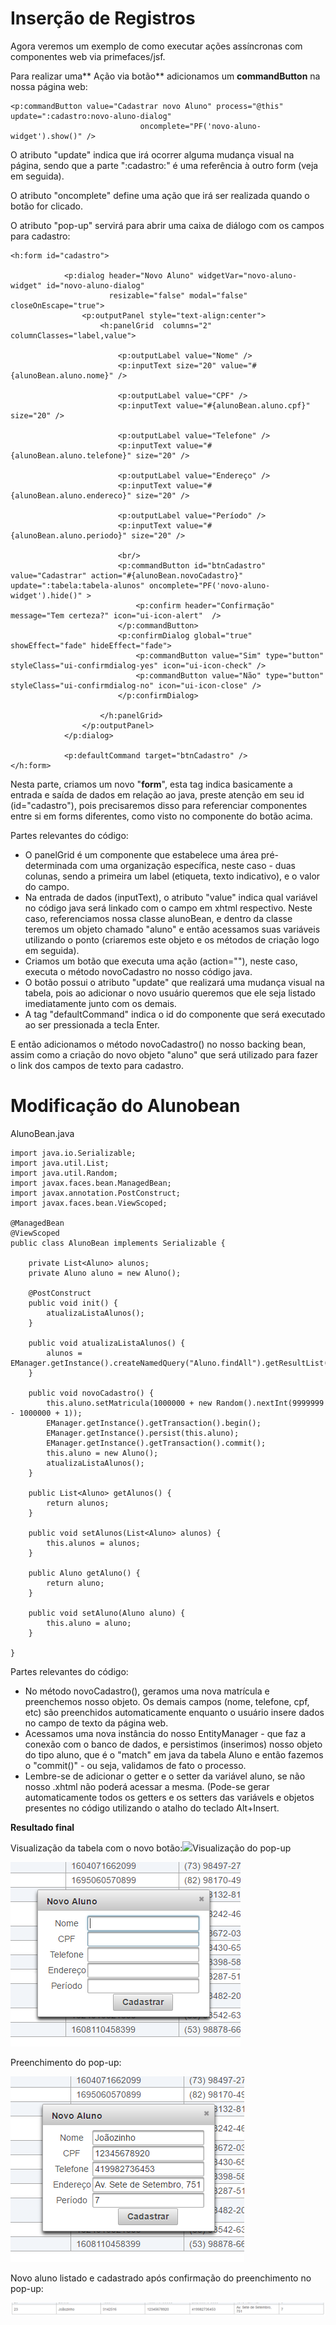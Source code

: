 # Inserção de Registros

Agora veremos um exemplo de como executar ações assíncronas com componentes web via primefaces/jsf.

Para realizar uma** Ação via botão** adicionamos um **commandButton** na nossa página web:

```xhtml
<p:commandButton value="Cadastrar novo Aluno" process="@this" update=":cadastro:novo-aluno-dialog"
                             oncomplete="PF('novo-aluno-widget').show()" />
```

O atributo "update" indica que irá ocorrer alguma mudança visual na página, sendo que a parte ":cadastro:" é uma referência à outro form \(veja em seguida\).

O atributo "oncomplete" define uma ação que irá ser realizada quando o botão for clicado.

O atributo "pop-up" servirá para abrir uma caixa de diálogo com os campos para cadastro:

```xhtml
<h:form id="cadastro">

            <p:dialog header="Novo Aluno" widgetVar="novo-aluno-widget" id="novo-aluno-dialog"
                      resizable="false" modal="false" closeOnEscape="true">
                <p:outputPanel style="text-align:center">
                    <h:panelGrid  columns="2" columnClasses="label,value">

                        <p:outputLabel value="Nome" />
                        <p:inputText size="20" value="#{alunoBean.aluno.nome}" />

                        <p:outputLabel value="CPF" />
                        <p:inputText value="#{alunoBean.aluno.cpf}" size="20" />

                        <p:outputLabel value="Telefone" />
                        <p:inputText value="#{alunoBean.aluno.telefone}" size="20" />

                        <p:outputLabel value="Endereço" />
                        <p:inputText value="#{alunoBean.aluno.endereco}" size="20" />

                        <p:outputLabel value="Período" />
                        <p:inputText value="#{alunoBean.aluno.periodo}" size="20" />

                        <br/>
                        <p:commandButton id="btnCadastro" value="Cadastrar" action="#{alunoBean.novoCadastro}" update=":tabela:tabela-alunos" oncomplete="PF('novo-aluno-widget').hide()" >
                            <p:confirm header="Confirmação" message="Tem certeza?" icon="ui-icon-alert"  />
                        </p:commandButton>
                        <p:confirmDialog global="true" showEffect="fade" hideEffect="fade">
                            <p:commandButton value="Sim" type="button" styleClass="ui-confirmdialog-yes" icon="ui-icon-check" />
                            <p:commandButton value="Não" type="button" styleClass="ui-confirmdialog-no" icon="ui-icon-close" />
                        </p:confirmDialog>

                    </h:panelGrid>
                </p:outputPanel>
            </p:dialog>

            <p:defaultCommand target="btnCadastro" />
</h:form>
```

Nesta parte, criamos um novo "**form**", esta tag indica basicamente a entrada e saída de dados em relação ao java, preste atenção em seu id \(id="cadastro"\), pois precisaremos disso para referenciar componentes entre si em forms diferentes, como visto no componente do botão acima.

Partes relevantes do código:

* O panelGrid é um componente que estabelece uma área pré-determinada com uma organização específica, neste caso - duas colunas, sendo a primeira um label \(etiqueta, texto indicativo\), e o valor do campo.
* Na entrada de dados \(inputText\), o atributo "value" indica qual variável no código java será linkado com o campo em xhtml respectivo. Neste caso, referenciamos nossa classe alunoBean, e dentro da classe teremos um objeto chamado "aluno" e então acessamos suas variáveis utilizando o ponto \(criaremos este objeto e os métodos de criação logo em seguida\).
* Criamos um botão que executa uma ação \(action=""\), neste caso, executa o método novoCadastro no nosso código java.
* O botão possui o atributo "update" que realizará uma mudança visual na tabela, pois ao adicionar o novo usuário queremos que ele seja listado imediatamente junto com os demais.
* A tag "defaultCommand" indica o id do componente que será executado ao ser pressionada a tecla Enter.

E então adicionamos o método novoCadastro\(\) no nosso backing bean, assim como a criação do novo objeto "aluno" que será utilizado para fazer o link dos campos de texto para cadastro.

# Modificação do Alunobean

AlunoBean.java

```xhtml
import java.io.Serializable;
import java.util.List;
import java.util.Random;
import javax.faces.bean.ManagedBean;
import javax.annotation.PostConstruct;
import javax.faces.bean.ViewScoped;

@ManagedBean
@ViewScoped
public class AlunoBean implements Serializable {

    private List<Aluno> alunos;
    private Aluno aluno = new Aluno();

    @PostConstruct
    public void init() {
        atualizaListaAlunos();
    }

    public void atualizaListaAlunos() {
        alunos = EManager.getInstance().createNamedQuery("Aluno.findAll").getResultList();
    }

    public void novoCadastro() {
        this.aluno.setMatricula(1000000 + new Random().nextInt(9999999 - 1000000 + 1));
        EManager.getInstance().getTransaction().begin();
        EManager.getInstance().persist(this.aluno);
        EManager.getInstance().getTransaction().commit();
        this.aluno = new Aluno();
        atualizaListaAlunos();
    }

    public List<Aluno> getAlunos() {
        return alunos;
    }

    public void setAlunos(List<Aluno> alunos) {
        this.alunos = alunos;
    }

    public Aluno getAluno() {
        return aluno;
    }

    public void setAluno(Aluno aluno) {
        this.aluno = aluno;
    }

}
```

Partes relevantes do código:

* No método novoCadastro\(\), geramos uma nova matrícula e preenchemos nosso objeto. Os demais campos \(nome, telefone, cpf, etc\) são preenchidos automaticamente enquanto o usuário insere dados no campo de texto da página web.
* Acessamos uma nova instância do nosso EntityManager - que faz a conexão com o banco de dados, e persistimos \(inserimos\) nosso objeto do tipo aluno, que é o "match" em java da tabela Aluno e então fazemos o "commit\(\)" - ou seja, validamos de fato o processo.
* Lembre-se de adicionar o getter e o setter da variável aluno, se não nosso .xhtml não poderá acessar a mesma. \(Pode-se gerar automaticamente todos os getters e os setters das variávels e objetos presentes no código utilizando o atalho do teclado Alt+Insert.

**Resultado final**

Visualização da tabela com o novo botão:![](blob:https://www.gitbook.com/99f5e87e-0d49-4bf3-ad12-d0bc3037e621)Visualização do pop-up

![](/assets/popup.PNG)

Preenchimento do pop-up:

![](/assets/preenche.PNG)

Novo aluno listado e cadastrado após confirmação do preenchimento no pop-up:

![](/assets/listado.PNG)


